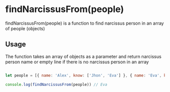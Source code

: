 # findNarcissusFrom(people)

findNarcissusFrom(people) is a function to find narcissus person in an array of people (objects)


## Usage
The function takes an array of objects as a parameter and return narcissus person name or empty line if there is no narcissus person in an array

```javascript

let people = [{ name: 'Alex', know: ['Jhon', 'Eva'] }, { name: 'Eva', know: [] }]

console.log(findNarcissusFrom(people)) // Eva


```
